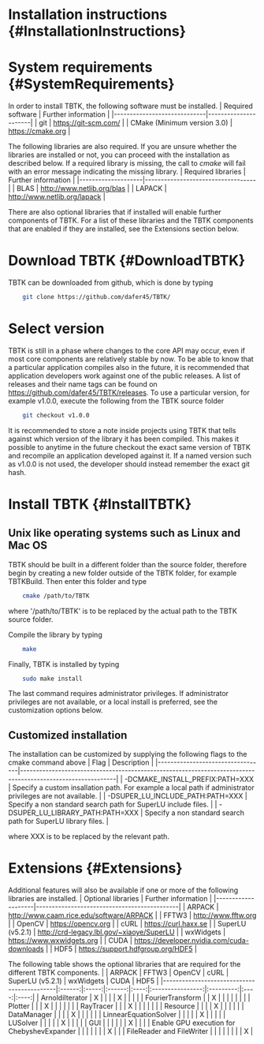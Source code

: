 Installation instructions {#InstallationInstructions}
======

# System requirements {#SystemRequirements}
In order to install TBTK, the following software must be installed.
| Required software           | Further information  |
|-----------------------------|----------------------|
| git                         | https://git-scm.com/ |
| CMake (Minimum version 3.0) | https://cmake.org    |

The following libraries are also required.
If you are unsure whether the libraries are installed or not, you can proceed with the installation as described below.
If a required library is missing, the call to *cmake* will fail with an error message indicating the missing library.
| Required libraries | Further information               |
|--------------------|-----------------------------------|
| BLAS               | http://www.netlib.org/blas        |
| LAPACK             | http://www.netlib.org/lapack      |

There are also optional libraries that if installed will enable further components of TBTK.
For a list of these libraries and the TBTK components that are enabled if they are installed, see the Extensions section below.

# Download TBTK {#DownloadTBTK}
TBTK can be downloaded from github, which is done by typing
```bash
	git clone https://github.com/dafer45/TBTK/
```

# Select version
TBTK is still in a phase where changes to the core API may occur, even if most core components are relatively stable by now.
To be able to know that a particular application compiles also in the future, it is recommended that application developers work against one of the public releases.
A list of releases and their name tags can be found on https://github.com/dafer45/TBTK/releases.
To use a particular version, for example v1.0.0, execute the following from the TBTK source folder
```bash
	git checkout v1.0.0
```
It is recommended to store a note inside projects using TBTK that tells against which version of the library it has been compiled.
This makes it possible to anytime in the future checkout the exact same version of TBTK and recompile an application developed against it.
If a named version such as v1.0.0 is not used, the developer should instead remember the exact git hash.

# Install TBTK {#InstallTBTK}
## Unix like operating systems such as Linux and Mac OS
TBTK should be built in a different folder than the source folder, therefore begin by creating a new folder outside of the TBTK folder, for example TBTKBuild.
Then enter this folder and type
```bash
	cmake /path/to/TBTK
```
where '/path/to/TBTK' is to be replaced by the actual path to the TBTK source folder.

Compile the library by typing
```bash
	make
```

Finally, TBTK is installed by typing
```bash
	sudo make install
```
The last command requires administrator privileges.
If administrator privileges are not available, or a local install is preferred, see the customization options below.

## Customized installation
The installation can be customized by supplying the following flags to the cmake command above
| Flag                             | Description                                                                                                |
|----------------------------------|------------------------------------------------------------------------------------------------------------|
| -DCMAKE_INSTALL_PREFIX:PATH=XXX  | Specify a custom insallation path. For example a local path if administrator privileges are not available. |
| -DSUPER_LU_INCLUDE_PATH:PATH=XXX | Specify a non standard search path for SuperLU include files.                                              |
| -DSUPER_LU_LIBRARY_PATH:PATH=XXX | Specify a non standard search path for SuperLU library files.                                              |

where XXX is to be replaced by the relevant path.

# Extensions {#Extensions}
Additional features will also be available if one or more of the following libraries are installed.
| Optional libraries | Further information                         |
|--------------------|---------------------------------------------|
| ARPACK             | http://www.caam.rice.edu/software/ARPACK    |
| FFTW3              | http://www.fftw.org                         |
| OpenCV             | https://opencv.org                          |
| cURL               | https://curl.haxx.se                        |
| SuperLU (v5.2.1)   | http://crd-legacy.lbl.gov/~xiaoye/SuperLU   |
| wxWidgets          | https://www.wxwidgets.org                   |
| CUDA               | https://developer.nvidia.com/cuda-downloads |
| HDF5               | https://support.hdfgroup.org/HDF5           |

The following table shows the optional libraries that are required for the different TBTK components.
|                                            | ARPACK | FFTW3 | OpenCV | cURL | SuperLU (v5.2.1) | wxWidgets | CUDA | HDF5 |
|--------------------------------------------|:------:|:-----:|:------:|:----:|:----------------:|:---------:|:----:|:----:|
| ArnoldiIterator                            | X      |       |        |      | X                |           |      |      |
| FourierTransform                           |        | X     |        |      |                  |           |      |      |
| Plotter                                    |        |       | X      |      |                  |           |      |      |
| RayTracer                                  |        |       | X      |      |                  |           |      |      |
| Resource                                   |        |       |        | X    |                  |           |      |      |
| DataManager                                |        |       |        | X    |                  |           |      |      |
| LinnearEquationSolver                      |        |       |        |      | X                |           |      |      |
| LUSolver                                   |        |       |        |      | X                |           |      |      |
| GUI                                        |        |       |        |      |                  | X         |      |      |
| Enable GPU execution for ChebyshevExpander |        |       |        |      |                  |           | X    |      |
| FileReader and FileWriter                  |        |       |        |      |                  |           |      | X    |

